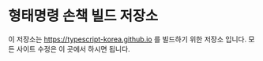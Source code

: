 # 형태명령 손책 빌드 저장소

이 저장소는 https://typescript-korea.github.io 를 빌드하기 위한 저장소 입니다.
모든 사이트 수정은 이 곳에서 하시면 됩니다.
